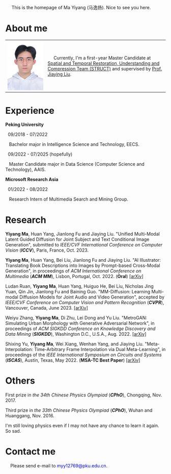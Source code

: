 
<p> &nbsp;&nbsp;&nbsp;&nbsp; This is the homepage of Ma Yiyang (马逸扬). Nice to see you here. </p>

<h1> About me </h1>
  
  <table frame="void">
    <tr>
      <td width="25%"> 
        <img src="/免冠照_白1寸_20220111.jpg" width="100%">  
      </td>
      <td width="75%"><p> &nbsp;&nbsp;&nbsp;&nbsp; Currently, I'm a first-year Master Candidate at <a href="http://39.96.165.147/struct.html">Spatial and Temporal Restoration, Understanding and Compression Team (STRUCT)</a> and supervised by <a href="http://39.96.165.147/people/liujiaying.html"> Prof. Jiaying Liu</a>.</p>
      </td>
    </tr>
  </table>

<h1> Experience </h1>

  <p><b> Peking University </b></p>

  <p> &nbsp; 09/2018 - 07/2022</p>
  <p> &nbsp;&nbsp; Bachelor major in Intelligence Science and Technology, EECS.</p>
  
  <p> &nbsp; 09/2022 - 07/2025 (hopefully)</p>
  <p> &nbsp;&nbsp; Master Candidate major in Data Science (Computer Science and Technology), AAIS.</p>
  
  <p><b> Microsoft Research Asia </b></p>
  
  <p> &nbsp; 01/2022 - 08/2022
  <p> &nbsp;&nbsp; Research Intern of Multimedia Search and Mining Group.

<h1> Research </h1>

  <p><b>Yiyang Ma</b>, Huan Yang, Jianlong Fu and Jiaying Liu. "Unified Multi-Modal Latent Guided Diffusion for Joint Subject and Text Conditional Image Generation", submitted to <i> IEEE/CVF International Conference on Computer Vision</i> (<b><i>ICCV</i></b>), Paris, France, Oct. 2023.
  <p><b>Yiyang Ma</b>, Huan Yang, Bei Liu, Jianlong Fu and Jiaying Liu. "AI Illustrator: Translating Book Descriptions into Images by Prompt-based Cross-Modal Generation", in proceedings of <i>ACM International Conference on Multimedia</i> (<b><i>ACM MM</i></b>), Lisbon, Portugal, Oct. 2022. (<b>Oral</b>) <a href="https://arxiv.org/abs/2209.03160">[arXiv]</a> </p>
  <p> Ludan Ruan, <b>Yiyang Ma</b>, Huan Yang, Huiguo He, Bei Liu, Nicholas Jing Yuan, Qin Jin, Jianlong Fu and Baining Guo. "MM-Diffusion: Learning Multi-modal Diffusion Models for Joint Audio and Video Generation", accepted by <i>IEEE/CVF Conference on Computer Vision and Pattern Recognition</i> (<b><i>CVPR</i></b>), Vancouver, Canada, June 2023. <a href="https://arxiv.org/abs/2212.09478">[arXiv]</a> </p>
  <p> Weiyu Zhang, <b>Yiyang Ma</b>, Di Zhu, Lei Dong and Yu Liu. "MetroGAN: Simulating Urban Morphology with Generative Adversarial Network", in proceedings of <i>ACM SIGKDD Conference on Knowledge Discovery and Data Mining</i> (<b><i>SIGKDD</i></b>), Washington D.C., U.S.A., Aug. 2022. <a href="https://arxiv.org/abs/2207.02590">[arXiv]</a> </p>
  <p> Shixing Yu, <b>Yiyang Ma</b>, Wei Xiang, Wenhan Yang, and Jiaying Liu. "Meta-Interpolation: Time-Arbitrary Frame Interpolation via Dual Meta-Learning", in proceedings of the <i>IEEE International Symposium on Circuits and Systems</i> (<b><i>ISCAS</i></b>), Austin, Texas, May 2022. (<b>MSA-TC Best Paper</b>) <a href="https://arxiv.org/abs/2207.13670">[arXiv]</a> </p>
  
<h1> Others </h1>

  <p> First prize in <i>the 34th Chinese Physics Olympiad</i> (<b><i>CPhO</i></b>), Chongqing, Nov. 2017.</p>
  <p> Third prize in <i>the 33th Chinese Physics Olympiad</i> (<b><i>CPhO</i></b>), Wuhan and Huanggang, Nov. 2016.</p>
  <p> I'm still loving physics even if I may not have any chance to learn it again. So sad.</p>

<h1> Contact me </h1>
  <p> &nbsp;&nbsp;&nbsp;&nbsp;Please send e-mail to <p1 style="color:#0000FF;">myy12769@pku.edu.cn</p1>.</p>
